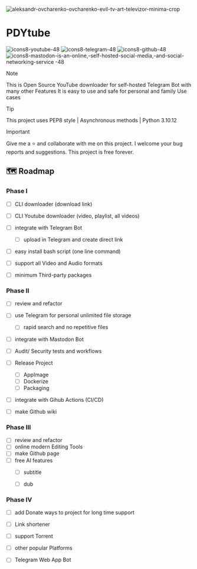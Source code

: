 ![aleksandr-ovcharenko-ovcharenko-evil-tv-art-televizor-minima-crop](https://github.com/ImanMontajabi/PDYtube/assets/52942515/b947d41d-e414-4ca7-9ca8-f7a8b58e7562)


# PDYtube 
![icons8-youtube-48](https://github.com/ImanMontajabi/PDYtube/assets/52942515/067aff43-58f8-47c2-b838-151cb2cf192e) ![icons8-telegram-48](https://github.com/ImanMontajabi/PDYtube/assets/52942515/ee5af949-7c63-410d-b23e-61ae6af9773b) ![icons8-github-48](https://github.com/ImanMontajabi/PDYtube/assets/52942515/ca040721-4d06-466e-a722-1e75bfa5cd73) ![icons8-mastodon-is-an-online,-self-hosted-social-media,-and-social-networking-service -48](https://github.com/ImanMontajabi/PDYtube/assets/52942515/2c37a234-e5f0-4879-a641-bec08dc1b69a)


> [!NOTE]
> This is Open Source YouTube downloader for self-hosted Telegram Bot with many other Features
> It is easy to use and safe for personal and family Use cases


> [!TIP]
> This project uses PEP8 style | Asynchronous methods | Python 3.10.12


> [!IMPORTANT]
> Give me a ⭐ and collaborate with me on this project. I welcome your bug reports and suggestions. This project is free forever.


## 🗺️ Roadmap

 
### Phase I


- [ ] CLI downloader (download link)
- [ ] CLI Youtube downloader (video, playlist, all videos)
- [ ] integrate with Telegram Bot
  - [ ] upload in Telegram and create direct link
- [ ] easy install bash script (one line command)
- [ ] support all Video and Audio formats
- [ ] minimum Third-party packages


### Phase II


- [ ] review and refactor
- [ ] use Telegram for personal unlimited file storage
  - [ ] rapid search and no repetitive files
- [ ] integrate with Mastodon Bot
- [ ] Audit/ Security tests and workflows
- [ ] Release Project
  - [ ] AppImage
  - [ ] Dockerize
  - [ ] Packaging
- [ ] integrate with Gihub Actions (CI/CD)
- [ ] make Github wiki


### Phase III


- [ ] review and refactor
- [ ] online modern Editing Tools
- [ ] make Github page
- [ ] free AI features
  - [ ] subtitle
  - [ ] dub


### Phase IV


- [ ] add Donate ways to project for long time support
- [ ] Link shortener
- [ ] support Torrent
- [ ] other popular Platforms
- [ ] Telegram Web App Bot

